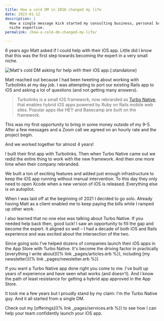 ```yaml
---
title: How a cold DM in 2016 changed my life
date: 2023-01-12
description: |
  How a single message kick started my consulting business, personal brand, and
  niche expertise.
permalink: /how-a-cold-dm-changed-my-life/

---
```


6 years ago Matt asked if I could help with their iOS app. Little did I know that this was the first step towards becoming _the_ expert in a very small niche.

![Matt's cold DM asking for help with their iOS app.](/images/dm.png){:standalone}

Matt reached out because I had been tweeting about working with Turbolinks at my day job. I was attempting to port our existing Rails app to iOS and asking a lot of questions (and not getting many answers).

> Turbolinks is a small iOS framework, now rebranded as [Turbo Native](https://github.com/hotwired/turbo-ios), that enables hybrid iOS apps powered by Ruby on Rails mobile web sites. Popular apps like HEY and Basecamp are built on the framework.

This was my first opportunity to bring in some money outside of my 9-5. After a few messages and a Zoom call we agreed on an hourly rate and the project begin.

And we worked together for almost 4 years!

I built their first app with Turbolinks. Then when Turbo Native came out we redid the entire thing to work with the new framework. And then one more time when their company rebranded.

We built a ton of exciting features and added just enough infrastructure to keep the iOS app running without manual intervention. To this day they only need to open Xcode when a new version of iOS is released. Everything else is on autopilot.

When I was laid off at the beginning of 2021 I decided to go solo. Already having Matt as a client enabled me to keep paying the bills while I ramped up other work.

I also learned that no one else was talking about Turbo Native. If you needed help back then, good luck! I saw an opportunity to fill the gap and become the expert. It aligned so well – I had a decade of both iOS and Rails experience and was excited about the intersection of the two.

Since going solo I’ve helped dozens of companies launch their iOS apps in the App Store with Turbo Native. It's become the driving factor in practically [everything I write about]({% link _pages/articles.erb %}), including [my newsletter]({% link _pages/newsletter.erb %}).

If you want a Turbo Native app done right you come to me. I've built up years of experience and have seen what works (and doesn't). And I know the path of least resistance for getting a hybrid app approved in the App Store.

It took me a few years but I proudly stand by my claim: I'm _the_ Turbo Native guy. And it all started from a single DM.

Check out my [offerings]({% link _pages/services.erb %}) to see how I can help your team confidently launch your iOS app.
